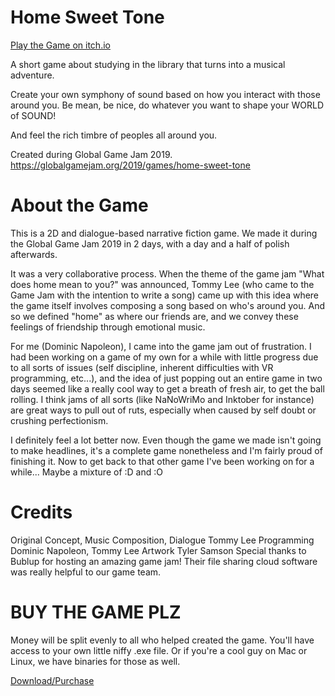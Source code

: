 # Home Sweet Tone

<a href="https://officialgamecompany.itch.io/home-sweet-tone" target="_blank">Play the Game on itch.io</a>


A short game about studying in the library that turns into a musical adventure.

Create your own symphony of sound based on how you interact with those around you. Be mean, be nice, do whatever you want to shape your WORLD of SOUND!

And feel the rich timbre of peoples all around you.

Created during Global Game Jam 2019.  https://globalgamejam.org/2019/games/home-sweet-tone

# About the Game

This is a 2D  and dialogue-based narrative fiction game.  We made it during the Global Game Jam 2019 in 2 days, with a day and a half of polish afterwards.

It was a very collaborative process. When the theme of the game jam "What does home mean to you?" was announced, Tommy Lee (who came to the Game Jam with the intention to write a song) came up with this idea where the game itself involves composing a song based on who's around you.   And so we defined "home" as where our friends are, and we convey these feelings of friendship through emotional music.

For me (Dominic Napoleon), I came into the game jam  out of frustration.  I had been working on a game of my own for a while with little progress due to all sorts of issues (self discipline, inherent difficulties with VR programming, etc...), and the idea of just popping out an entire game in two days seemed like a really cool way to get a breath of fresh air, to get the ball rolling.  I think jams of all sorts (like NaNoWriMo and Inktober for instance) are great ways to pull out of ruts, especially when caused by self doubt or crushing perfectionism. 

I definitely feel a lot better now.  Even though the game we made isn't going to make headlines, it's a complete game nonetheless and I'm fairly proud of finishing it.  Now to get back to that other game I've been working on for a while... Maybe a mixture of :D and :O

# Credits

Original Concept, Music Composition, Dialogue	Tommy Lee
Programming	Dominic Napoleon, Tommy Lee
Artwork	Tyler Samson
Special thanks to Bublup for hosting an amazing game jam! Their file sharing cloud software  was really helpful to our game team.

# BUY THE GAME PLZ

Money will be split evenly to all who helped created the game.  You'll have access to your own little niffy .exe file.  Or if you're a cool guy on Mac or Linux, we have binaries for those as well.

[Download/Purchase](https://officialgamecompany.itch.io/home-sweet-tone/purchase)
